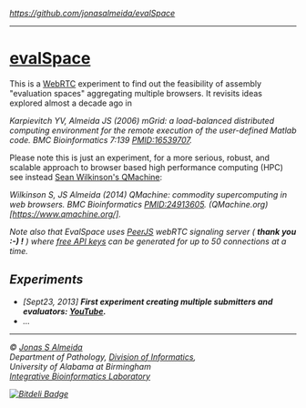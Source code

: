 <i>https://github.com/jonasalmeida/evalSpace</i>
___
# [evalSpace](http://jonasalmeida.github.io/evalSpace/)
This is a [WebRTC](http://www.webrtc.org/) experiment to find out the feasibility of assembly "evaluation spaces" aggregating multiple browsers. It revisits ideas explored almost a decade ago in 

<i>Karpievitch YV, Almeida JS (2006) mGrid: a load-balanced distributed computing environment for the remote execution of the user-defined Matlab code. BMC Bioinformatics 7:139 [PMID:16539707](http://www.ncbi.nlm.nih.gov/pubmed/16539707).</i>

Please note this is just an experiment, for a more serious, robust, and scalable approach to browser based high performance computing (HPC) see instead [Sean Wilkinson's QMachine](https://www.qmachine.org/):

<i>Wilkinson S, JS Almeida (2014) QMachine: commodity supercomputing in web browsers. BMC Bioinformatics [PMID:24913605](http://www.ncbi.nlm.nih.gov/pubmed/24913605).<i>   (QMachine.org)[https://www.qmachine.org/].

Note also that EvalSpace uses [PeerJS](http://peerjs.com/) webRTC signaling server ( <b>thank you :-) !</b> ) where [free API keys](http://peerjs.com/peerserver) can be generated for up to 50 connections at a time.

## Experiments

*  [Sept23, 2013] **First experiment creating multiple submitters and evaluators: [YouTube](https://www.youtube.com/watch?v=jtLc3RHgp7s#t=206).**
* ...

___
© [Jonas S Almeida](http://jonasalmeida.info)  
Department of Pathology, [Division of Informatics](http://www.uab.edu/medicine/pathology/divisions-a-sections/informatics),   
University of Alabama at Birmingham  
[Integrative Bioinformatics Laboratory](http://ibl.github.io/)


[![Bitdeli Badge](https://d2weczhvl823v0.cloudfront.net/jonasalmeida/evalspace/trend.png)](https://bitdeli.com/free "Bitdeli Badge")





